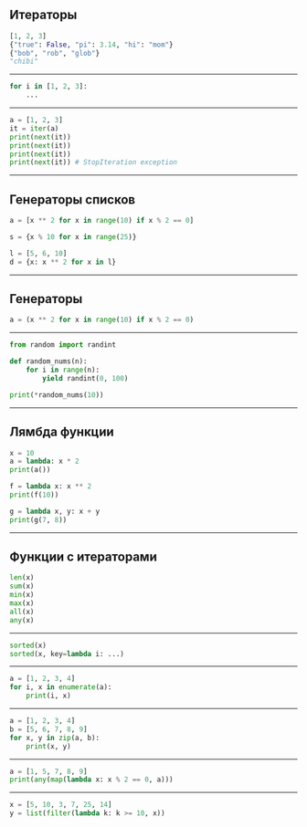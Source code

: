 ## Итераторы
```python
[1, 2, 3]
{"true": False, "pi": 3.14, "hi": "mom"}
{"bob", "rob", "glob"}
"chibi"
```

---

```python
for i in [1, 2, 3]:
	...
```

---

```python
a = [1, 2, 3]
it = iter(a)
print(next(it))
print(next(it))
print(next(it))
print(next(it)) # StopIteration exception
```

---

## Генераторы списков
```python
a = [x ** 2 for x in range(10) if x % 2 == 0]

s = {x % 10 for x in range(25)}

l = [5, 6, 10]
d = {x: x ** 2 for x in l}
```

---

## Генераторы
```python
a = (x ** 2 for x in range(10) if x % 2 == 0)
```

---

```python
from random import randint

def random_nums(n):
	for i in range(n):
		yield randint(0, 100)

print(*random_nums(10))
```

---

## Лямбда функции
```python
x = 10
a = lambda: x * 2
print(a())

f = lambda x: x ** 2
print(f(10))

g = lambda x, y: x + y
print(g(7, 8))
```

---

## Функции с итераторами
```python
len(x)
sum(x)
min(x)
max(x)
all(x)
any(x)
```

---

```python
sorted(x)
sorted(x, key=lambda i: ...)
```

---

```python
a = [1, 2, 3, 4]
for i, x in enumerate(a):
	print(i, x)
```

---

```python
a = [1, 2, 3, 4]
b = [5, 6, 7, 8, 9]
for x, y in zip(a, b):
	print(x, y)
```

---

```python
a = [1, 5, 7, 8, 9]
print(any(map(lambda x: x % 2 == 0, a)))
```

---

```python
x = [5, 10, 3, 7, 25, 14]
y = list(filter(lambda k: k >= 10, x))
```
